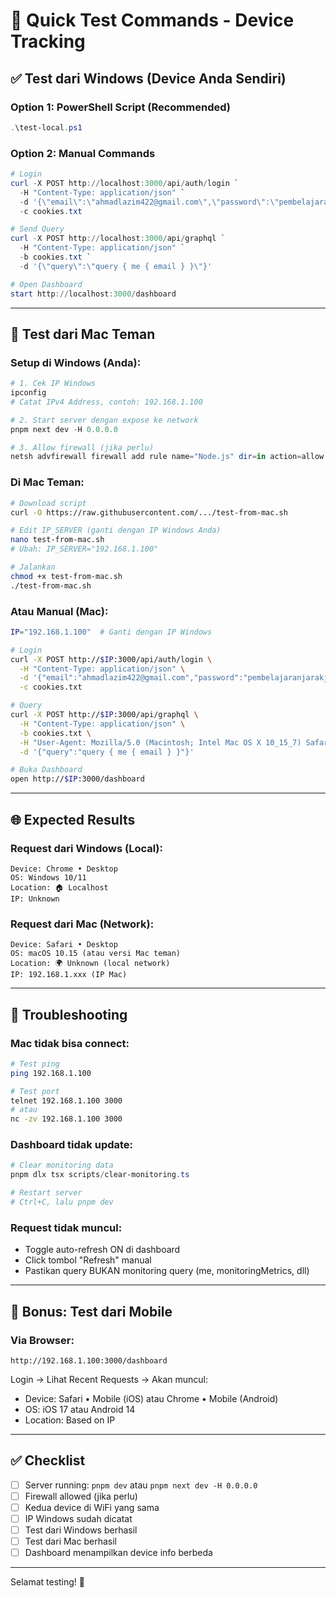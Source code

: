 # 🚀 Quick Test Commands - Device Tracking

## ✅ Test dari Windows (Device Anda Sendiri)

### Option 1: PowerShell Script (Recommended)
```powershell
.\test-local.ps1
```

### Option 2: Manual Commands
```powershell
# Login
curl -X POST http://localhost:3000/api/auth/login `
  -H "Content-Type: application/json" `
  -d '{\"email\":\"ahmadlazim422@gmail.com\",\"password\":\"pembelajaranjarakjauh123\"}' `
  -c cookies.txt

# Send Query
curl -X POST http://localhost:3000/api/graphql `
  -H "Content-Type: application/json" `
  -b cookies.txt `
  -d '{\"query\":\"query { me { email } }\"}'

# Open Dashboard
start http://localhost:3000/dashboard
```

---

## 🍎 Test dari Mac Teman

### Setup di Windows (Anda):
```powershell
# 1. Cek IP Windows
ipconfig
# Catat IPv4 Address, contoh: 192.168.1.100

# 2. Start server dengan expose ke network
pnpm next dev -H 0.0.0.0

# 3. Allow firewall (jika perlu)
netsh advfirewall firewall add rule name="Node.js" dir=in action=allow program="C:\Program Files\nodejs\node.exe" enable=yes
```

### Di Mac Teman:
```bash
# Download script
curl -O https://raw.githubusercontent.com/.../test-from-mac.sh

# Edit IP_SERVER (ganti dengan IP Windows Anda)
nano test-from-mac.sh
# Ubah: IP_SERVER="192.168.1.100"

# Jalankan
chmod +x test-from-mac.sh
./test-from-mac.sh
```

### Atau Manual (Mac):
```bash
IP="192.168.1.100"  # Ganti dengan IP Windows

# Login
curl -X POST http://$IP:3000/api/auth/login \
  -H "Content-Type: application/json" \
  -d '{"email":"ahmadlazim422@gmail.com","password":"pembelajaranjarakjauh123"}' \
  -c cookies.txt

# Query
curl -X POST http://$IP:3000/api/graphql \
  -H "Content-Type: application/json" \
  -b cookies.txt \
  -H "User-Agent: Mozilla/5.0 (Macintosh; Intel Mac OS X 10_15_7) Safari/605.1.15" \
  -d '{"query":"query { me { email } }"}'

# Buka Dashboard
open http://$IP:3000/dashboard
```

---

## 🌐 Expected Results

### Request dari Windows (Local):
```
Device: Chrome • Desktop
OS: Windows 10/11
Location: 🏠 Localhost
IP: Unknown
```

### Request dari Mac (Network):
```
Device: Safari • Desktop
OS: macOS 10.15 (atau versi Mac teman)
Location: 🌍 Unknown (local network)
IP: 192.168.1.xxx (IP Mac)
```

---

## 🔧 Troubleshooting

### Mac tidak bisa connect:
```bash
# Test ping
ping 192.168.1.100

# Test port
telnet 192.168.1.100 3000
# atau
nc -zv 192.168.1.100 3000
```

### Dashboard tidak update:
```powershell
# Clear monitoring data
pnpm dlx tsx scripts/clear-monitoring.ts

# Restart server
# Ctrl+C, lalu pnpm dev
```

### Request tidak muncul:
- Toggle auto-refresh ON di dashboard
- Click tombol "Refresh" manual
- Pastikan query BUKAN monitoring query (me, monitoringMetrics, dll)

---

## 📱 Bonus: Test dari Mobile

### Via Browser:
```
http://192.168.1.100:3000/dashboard
```

Login → Lihat Recent Requests → Akan muncul:
- Device: Safari • Mobile (iOS) atau Chrome • Mobile (Android)
- OS: iOS 17 atau Android 14
- Location: Based on IP

---

## ✅ Checklist

- [ ] Server running: `pnpm dev` atau `pnpm next dev -H 0.0.0.0`
- [ ] Firewall allowed (jika perlu)
- [ ] Kedua device di WiFi yang sama
- [ ] IP Windows sudah dicatat
- [ ] Test dari Windows berhasil
- [ ] Test dari Mac berhasil
- [ ] Dashboard menampilkan device info berbeda

---

Selamat testing! 🎉

